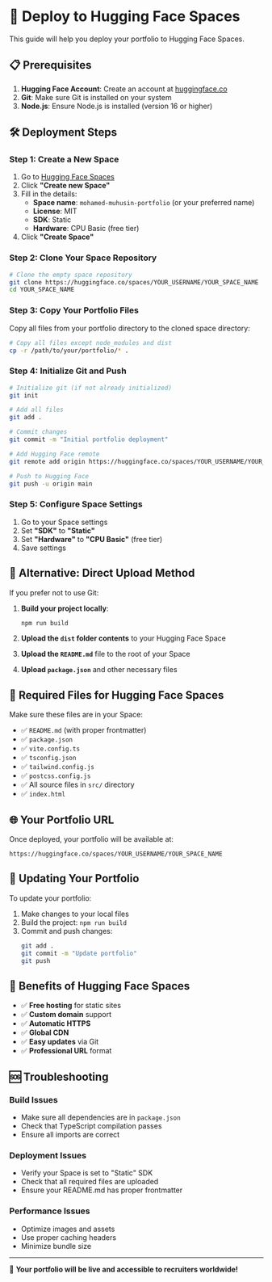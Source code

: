 # 🚀 Deploy to Hugging Face Spaces

This guide will help you deploy your portfolio to Hugging Face Spaces.

## 📋 Prerequisites

1. **Hugging Face Account**: Create an account at [huggingface.co](https://huggingface.co)
2. **Git**: Make sure Git is installed on your system
3. **Node.js**: Ensure Node.js is installed (version 16 or higher)

## 🛠️ Deployment Steps

### Step 1: Create a New Space

1. Go to [Hugging Face Spaces](https://huggingface.co/spaces)
2. Click **"Create new Space"**
3. Fill in the details:
   - **Space name**: `mohamed-muhusin-portfolio` (or your preferred name)
   - **License**: MIT
   - **SDK**: Static
   - **Hardware**: CPU Basic (free tier)
4. Click **"Create Space"**

### Step 2: Clone Your Space Repository

```bash
# Clone the empty space repository
git clone https://huggingface.co/spaces/YOUR_USERNAME/YOUR_SPACE_NAME
cd YOUR_SPACE_NAME
```

### Step 3: Copy Your Portfolio Files

Copy all files from your portfolio directory to the cloned space directory:

```bash
# Copy all files except node_modules and dist
cp -r /path/to/your/portfolio/* .
```

### Step 4: Initialize Git and Push

```bash
# Initialize git (if not already initialized)
git init

# Add all files
git add .

# Commit changes
git commit -m "Initial portfolio deployment"

# Add Hugging Face remote
git remote add origin https://huggingface.co/spaces/YOUR_USERNAME/YOUR_SPACE_NAME

# Push to Hugging Face
git push -u origin main
```

### Step 5: Configure Space Settings

1. Go to your Space settings
2. Set **"SDK"** to **"Static"**
3. Set **"Hardware"** to **"CPU Basic"** (free tier)
4. Save settings

## 🔧 Alternative: Direct Upload Method

If you prefer not to use Git:

1. **Build your project locally**:
   ```bash
   npm run build
   ```

2. **Upload the `dist` folder contents** to your Hugging Face Space
3. **Upload the `README.md`** file to the root of your Space
4. **Upload `package.json`** and other necessary files

## 📁 Required Files for Hugging Face Spaces

Make sure these files are in your Space:

- ✅ `README.md` (with proper frontmatter)
- ✅ `package.json`
- ✅ `vite.config.ts`
- ✅ `tsconfig.json`
- ✅ `tailwind.config.js`
- ✅ `postcss.config.js`
- ✅ All source files in `src/` directory
- ✅ `index.html`

## 🌐 Your Portfolio URL

Once deployed, your portfolio will be available at:
```
https://huggingface.co/spaces/YOUR_USERNAME/YOUR_SPACE_NAME
```

## 🔄 Updating Your Portfolio

To update your portfolio:

1. Make changes to your local files
2. Build the project: `npm run build`
3. Commit and push changes:
   ```bash
   git add .
   git commit -m "Update portfolio"
   git push
   ```

## 🎯 Benefits of Hugging Face Spaces

- ✅ **Free hosting** for static sites
- ✅ **Custom domain** support
- ✅ **Automatic HTTPS**
- ✅ **Global CDN**
- ✅ **Easy updates** via Git
- ✅ **Professional URL** format

## 🆘 Troubleshooting

### Build Issues
- Make sure all dependencies are in `package.json`
- Check that TypeScript compilation passes
- Ensure all imports are correct

### Deployment Issues
- Verify your Space is set to "Static" SDK
- Check that all required files are uploaded
- Ensure your README.md has proper frontmatter

### Performance Issues
- Optimize images and assets
- Use proper caching headers
- Minimize bundle size

---

🎉 **Your portfolio will be live and accessible to recruiters worldwide!**
